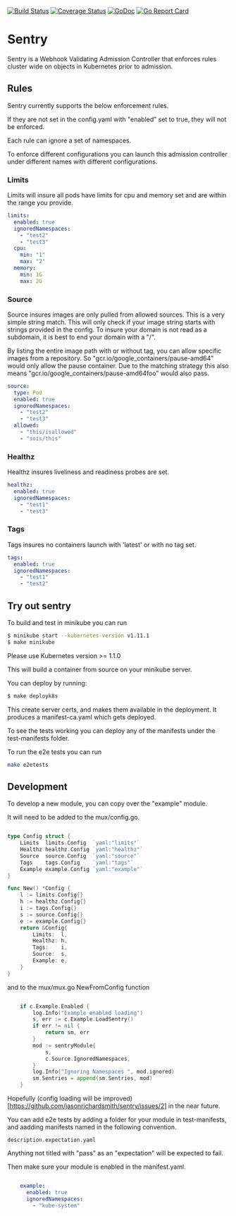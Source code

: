 [![Build Status](https://travis-ci.org/jasonrichardsmith/sentry.svg?branch=master)](https://travis-ci.org/jasonrichardsmith/sentry)
[![Coverage Status](https://coveralls.io/repos/github/jasonrichardsmith/sentry/badge.svg?branch=master)](https://coveralls.io/github/jasonrichardsmith/sentry?branch=master)
[![GoDoc](https://godoc.org/github.com/jasonrichardsmith/sentry?status.svg)](https://godoc.org/github.com/jasonrichardsmith/sentry)
[![Go Report Card](https://goreportcard.com/badge/github.com/jasonrichardsmith/sentry)](https://goreportcard.com/report/github.com/jasonrichardsmith/sentry)

# Sentry

Sentry is a Webhook Validating Admission Controller that enforces rules cluster wide on objects in Kubernetes prior to admission.

## Rules
 
Sentry currently supports the below enforcement rules.

If they are not set in the config.yaml with "enabled" set to true, they will not be enforced.

Each rule can ignore a set of namespaces.

To enforce different configurations you can launch this admission controller under different names with different configurations.

### Limits
 
Limits will insure all pods have limits for cpu and memory set and are within the range you provide.

```yaml
limits:
  enabled: true
  ignoredNamespaces:
    - "test2"
    - "test3"
  cpu:
    min: "1"
    max: "2"
  memory:
    min: 1G
    max: 2G
```
 
### Source

Source insures images are only pulled from allowed sources.  This is a very simple string match.  This will only check if your image string starts with strings provided in the config.  To insure your domain is not read as a subdomain, it is best to end your domain with a "/".

By listing the entire image path with or without tag, you can allow specific images from a repository. So "gcr.io/google_containers/pause-amd64" would only allow the pause container.  Due to the matching strategy this also means "gcr.io/google_containers/pause-amd64foo" would also pass.

```yaml
source:
  type: Pod
  enabled: true
  ignoredNamespaces:
    - "test2"
    - "test3"
  allowed:
    - "this/isallowed"
    - "sois/this"
```


### Healthz
 
Healthz insures liveliness and readiness probes are set.

```yaml
healthz:
  enabled: true
  ignoredNamespaces:
    - "test1"
    - "test3"
```

 
### Tags

Tags insures no containers launch with 'latest' or with no tag set.

```yaml
tags:
  enabled: true
  ignoredNamespaces:
    - "test1"
    - "test2"
```


## Try out sentry
 
To build and test in minikube you can run

```bash
$ minikube start --kubernetes-version v1.11.1
$ make minikube
```

Please use Kubernetes version >= 1.1.0

This will build a container from source on your minikube server.

You can deploy by running:

```bash
$ make deployk8s
```

This create server certs, and makes them available in the deployment. It produces a manifest-ca.yaml which gets deployed.

To see the tests working you can deploy any of the manifests under the test-manifests folder.

To run the e2e tests you can run

```bash
make e2etests
```

## Development

To develop a new module, you can copy over the "example" module.

It will need to be added to the mux/config.go.

```go

type Config struct {
	Limits  limits.Config  `yaml:"limits"`
	Healthz healthz.Config `yaml:"healthz"`
	Source  source.Config  `yaml:"source"`
	Tags    tags.Config    `yaml:"tags"`
	Example example.Config `yaml:"example"`
}

func New() *Config {
	l := limits.Config{}
	h := healthz.Config{}
	i := tags.Config{}
	s := source.Config{}
	e := example.Config{}
	return &Config{
		Limits:  l,
		Healthz: h,
		Tags:    i,
		Source:  s,
		Example: e,
	}
}
```

and to the mux/mux.go NewFromConfig function

```go

	if c.Example.Enabled {
		log.Info("Example enabled loading")
		s, err := c.Example.LoadSentry()
		if err != nil {
			return sm, err
		}
		mod := sentryModule{
			s,
			c.Source.IgnoredNamespaces,
		}
		log.Info("Ignoring Namespaces ", mod.ignored)
		sm.Sentries = append(sm.Sentries, mod)
	}
```

Hopefully (config loading will be improved)[https://github.com/jasonrichardsmith/sentry/issues/2] in the near future.


You can add e2e tests by adding a folder for your module in test-manifests, and aadding manifests named in the following convention.

```
description.expectation.yaml
```

Anything not titled with "pass" as an "expectation" will be expected to fail.

Then make sure your module is enabled in the manifest.yaml.
```yaml

    example:
      enabled: true
      ignoredNamespaces:
        - "kube-system"
```
